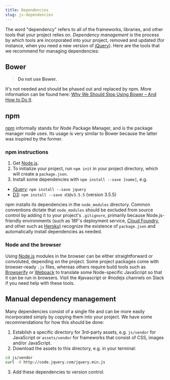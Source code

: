 ```yaml
---
title: Dependencies
slug: js-dependencies
---
```

The word "dependency" refers to all of the frameworks, libraries, and other tools that your project relies on. *Dependency management* is the process by which tools are incorporated into your project, removed and updated (for instance, when you need a new version of [jQuery]). Here are the tools that we recommend for managing dependencies:

## Bower
> __Do not use Bower.__

It's not needed and should be phased out and replaced by npm. More information
can be found here: [Why We Should Stop Using Bower – And How to Do
It](http://gofore.com/ohjelmistokehitys/stop-using-bower/).

## npm
[npm] informally stands for *N*ode *P*ackage *M*anager, and is the package manager node uses. Its usage is very similar to Bower because the latter was inspired by the former.

### npm instructions
1. Get [Node.js].
2. To initialize your project, run `npm init` in your project directory, which will create a `package.json`.
3. Install some dependencies with `npm install --save [name]`, e.g.
  - [jQuery]: `npm install --save jquery`
  - [D3]: `npm install --save d3@v3.5.5` (version 3.5.5)

npm installs its dependencies in the `node_modules` directory. Common conventions dictate that `node_modules` should be excluded from source control by adding it to your project's `.gitignore`, primarily because Node.js-friendly environments (such as 18F's deployment service, [Cloud Foundry], and other such as [Heroku]) recognize the existence of `package.json` and automatically install dependencies as needed.

### Node and the browser
Using [Node.js] modules in the browser can be either straightforward or convoluted, depending on the project. Some project packages come with browser-ready `.js` files, whereas others require build tools such as [Browserify] or [Webpack] to translate some Node-specific JavaScript so that it can be run in browsers. Visit the #javascript or #nodejs channels on Slack if you need help with these tools.

## Manual dependency management
Many dependencies consist of a single file and can be more easily incorporated simply by copying them into your project. We have some recommendations for how this should be done:

1. Establish a specific directory for 3rd-party assets, e.g. `js/vendor` for JavaScript or `assets/vendor` for frameworks that consist of CSS, images and/or JavaScript.
2. Download the assets to this directory, e.g. in your terminal:

  ```sh
  cd js/vendor
  curl -O http://code.jquery.com/jquery.min.js
  ```

3. Add these dependencies to version control.

[jQuery]: http://jquery.com/
[npm]: https://www.npmjs.com/
[Node.js]: https://nodejs.org/
[D3]: http://d3js.org/
[Browserify]: http://browserify.org/
[Webpack]: http://webpack.github.io/
[Cloud Foundry]: https://www.cloudfoundry.org/
[Heroku]: https://www.heroku.com/
